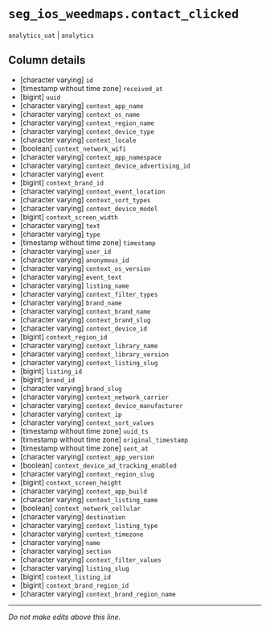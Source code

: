 # `seg_ios_weedmaps.contact_clicked`
`analytics_uat` | `analytics`

## Column details
* [character varying] `id`
* [timestamp without time zone] `received_at`
* [bigint]    `uuid`
* [character varying] `context_app_name`
* [character varying] `context_os_name`
* [character varying] `context_region_name`
* [character varying] `context_device_type`
* [character varying] `context_locale`
* [boolean]   `context_network_wifi`
* [character varying] `context_app_namespace`
* [character varying] `context_device_advertising_id`
* [character varying] `event`
* [bigint]    `context_brand_id`
* [character varying] `context_event_location`
* [character varying] `context_sort_types`
* [character varying] `context_device_model`
* [bigint]    `context_screen_width`
* [character varying] `text`
* [character varying] `type`
* [timestamp without time zone] `timestamp`
* [character varying] `user_id`
* [character varying] `anonymous_id`
* [character varying] `context_os_version`
* [character varying] `event_text`
* [character varying] `listing_name`
* [character varying] `context_filter_types`
* [character varying] `brand_name`
* [character varying] `context_brand_name`
* [character varying] `context_brand_slug`
* [character varying] `context_device_id`
* [bigint]    `context_region_id`
* [character varying] `context_library_name`
* [character varying] `context_library_version`
* [character varying] `context_listing_slug`
* [bigint]    `listing_id`
* [bigint]    `brand_id`
* [character varying] `brand_slug`
* [character varying] `context_network_carrier`
* [character varying] `context_device_manufacturer`
* [character varying] `context_ip`
* [character varying] `context_sort_values`
* [timestamp without time zone] `uuid_ts`
* [timestamp without time zone] `original_timestamp`
* [timestamp without time zone] `sent_at`
* [character varying] `context_app_version`
* [boolean]   `context_device_ad_tracking_enabled`
* [character varying] `context_region_slug`
* [bigint]    `context_screen_height`
* [character varying] `context_app_build`
* [character varying] `context_listing_name`
* [boolean]   `context_network_cellular`
* [character varying] `destination`
* [character varying] `context_listing_type`
* [character varying] `context_timezone`
* [character varying] `name`
* [character varying] `section`
* [character varying] `context_filter_values`
* [character varying] `listing_slug`
* [bigint]    `context_listing_id`
* [bigint]    `context_brand_region_id`
* [character varying] `context_brand_region_name`

-------------------------------------------------------------------------------
*Do not make edits above this line.*
